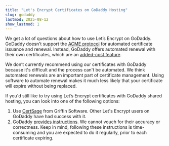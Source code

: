 ```yaml
---
title: "Let's Encrypt Certificates on GoDaddy Hosting"
slug: godaddy
lastmod: 2025-08-12
show_lastmod: 1
---
```


We get a lot of questions about how to use Let’s Encrypt on GoDaddy. GoDaddy doesn’t support the [ACME protocol](https://tools.ietf.org/html/rfc8555) for automated certificate issuance and renewal. Instead, GoDaddy offers automated renewal with their own certificates, which are an [added-cost feature](https://www.godaddy.com/web-security/ssl-certificate).

We don’t currently recommend using our certificates with GoDaddy because it's difficult and the process can't be automated. We think automated renewals are an important part of certificate management. Using software to automate renewal makes it much less likely that your certificate will expire without being replaced.

If you'd still like to try using Let’s Encrypt certificates with GoDaddy shared hosting, you can look into one of the following options:

1. Use [CertSage](https://certsage.com/) from Griffin Software. Other Let's Encrypt users on GoDaddy have had success with it. 
2. GoDaddy [provides instructions](https://www.godaddy.com/help/install-a-lets-encrypt-certificate-on-your-cpanel-hosting-account-28023). We cannot vouch for their accuracy or correctness. Keep in mind, following these instructions is time-consuming and you are expected to do it regularly, prior to each certificate expiring.
